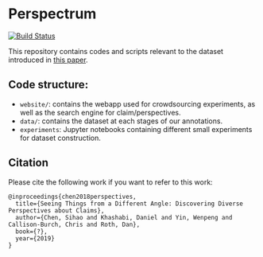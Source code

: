 # Perspectrum 
[![Build Status](https://semaphoreci.com/api/v1/projects/13a8c4da-13ae-4934-a9b9-37611f91528f/2266937/badge.svg)](https://semaphoreci.com/danyaljj/perspective)

This repository contains codes and scripts relevant to the dataset introduced in [this paper](#citation). 

## Code structure: 

 - `website/`: contains the webapp used for crowdsourcing experiments, as well as the search engine for claim/perspectives. 
 - `data/`: contains the dataset at each stages of our annotations. 
 - `experiments`: Jupyter notebooks containing different small experiments for dataset construction. 
 

## Citation 

Please cite the following work if you want to refer to this work: 
```
@inproceedings{chen2018perspectives,
  title={Seeing Things from a Different Angle: Discovering Diverse Perspectives about Claims},
  author={Chen, Sihao and Khashabi, Daniel and Yin, Wenpeng and Callison-Burch, Chris and Roth, Dan},
  book={?},
  year={2019}
}
```
